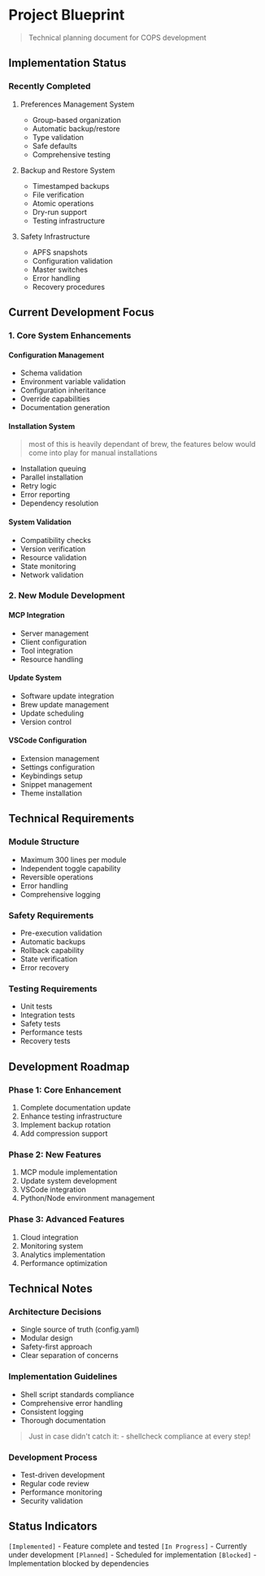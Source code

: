 # Project Blueprint

> Technical planning document for COPS development

## Implementation Status

### Recently Completed

1. Preferences Management System
   - Group-based organization
   - Automatic backup/restore
   - Type validation
   - Safe defaults
   - Comprehensive testing

2. Backup and Restore System
   - Timestamped backups
   - File verification
   - Atomic operations
   - Dry-run support
   - Testing infrastructure

3. Safety Infrastructure
   - APFS snapshots
   - Configuration validation
   - Master switches
   - Error handling
   - Recovery procedures

## Current Development Focus

### 1. Core System Enhancements

#### Configuration Management

- Schema validation
- Environment variable validation
- Configuration inheritance
- Override capabilities
- Documentation generation

#### Installation System

> most of this is heavily dependant of brew, the features below would come into play for manual installations

- Installation queuing
- Parallel installation
- Retry logic
- Error reporting
- Dependency resolution

#### System Validation

- Compatibility checks
- Version verification
- Resource validation
- State monitoring
- Network validation

### 2. New Module Development

#### MCP Integration

- Server management
- Client configuration
- Tool integration
- Resource handling

#### Update System

- Software update integration
- Brew update management
- Update scheduling
- Version control

#### VSCode Configuration

- Extension management
- Settings configuration
- Keybindings setup
- Snippet management
- Theme installation

## Technical Requirements

### Module Structure

- Maximum 300 lines per module
- Independent toggle capability
- Reversible operations
- Error handling
- Comprehensive logging

### Safety Requirements

- Pre-execution validation
- Automatic backups
- Rollback capability
- State verification
- Error recovery

### Testing Requirements

- Unit tests
- Integration tests
- Safety tests
- Performance tests
- Recovery tests

## Development Roadmap

### Phase 1: Core Enhancement

1. Complete documentation update
2. Enhance testing infrastructure
3. Implement backup rotation
4. Add compression support

### Phase 2: New Features

1. MCP module implementation
2. Update system development
3. VSCode integration
4. Python/Node environment management

### Phase 3: Advanced Features

1. Cloud integration
2. Monitoring system
3. Analytics implementation
4. Performance optimization

## Technical Notes

### Architecture Decisions

- Single source of truth (config.yaml)
- Modular design
- Safety-first approach
- Clear separation of concerns

### Implementation Guidelines

- Shell script standards compliance
- Comprehensive error handling
- Consistent logging
- Thorough documentation

>Just in case didn't catch it: - shellcheck compliance at every step!

### Development Process

- Test-driven development
- Regular code review
- Performance monitoring
- Security validation

## Status Indicators

`[Implemented]` - Feature complete and tested
`[In Progress]` - Currently under development
`[Planned]` - Scheduled for implementation
`[Blocked]` - Implementation blocked by dependencies
